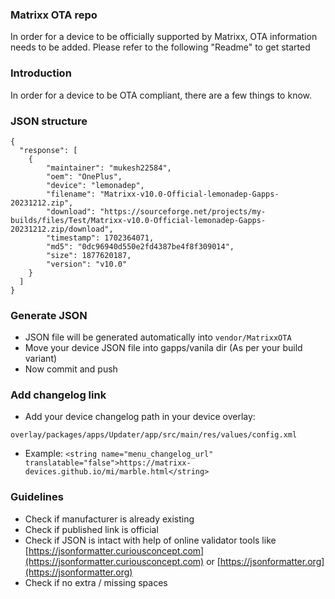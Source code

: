 ### Matrixx OTA repo
In order for a device to be officially supported by Matrixx, OTA information needs to be added.
Please refer to the following "Readme" to get started

### Introduction
In order for a device to be OTA compliant, there are a few things to know.

### JSON structure
```
{
  "response": [
    {
        "maintainer": "mukesh22584",
        "oem": "OnePlus",
        "device": "lemonadep",
        "filename": "Matrixx-v10.0-Official-lemonadep-Gapps-20231212.zip",
        "download": "https://sourceforge.net/projects/my-builds/files/Test/Matrixx-v10.0-Official-lemonadep-Gapps-20231212.zip/download",
        "timestamp": 1702364071,
        "md5": "0dc96940d550e2fd4387be4f8f309014",
        "size": 1877620187,
        "version": "v10.0"
    }
  ]
}
```
### Generate JSON
- JSON file will be generated automatically into ```vendor/MatrixxOTA```
- Move your device JSON file into gapps/vanila dir (As per your build variant)
- Now commit and push

### Add changelog link
- Add your device changelog path in your device overlay:
```
overlay/packages/apps/Updater/app/src/main/res/values/config.xml
```
- Example: ```<string name="menu_changelog_url" translatable="false">https://matrixx-devices.github.io/mi/marble.html</string>```

### Guidelines
* Check if manufacturer is already existing
* Check if published link is official
* Check if JSON is intact with help of online validator tools like [https://jsonformatter.curiousconcept.com](https://jsonformatter.curiousconcept.com) or [https://jsonformatter.org](https://jsonformatter.org)
* Check if no extra / missing spaces
